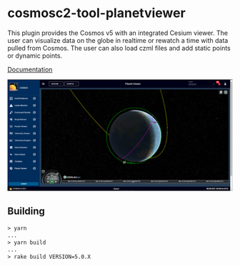 # cosmosc2-tool-planetviewer

This plugin provides the Cosmos v5 with an integrated Cesium viewer. The user can visualize data on the globe in realtime or rewatch a time with data pulled from Cosmos. The user can also load czml files and add static points or dynamic points.

[Documentation](http://cosmosrb.com)

![demo.png](demo.png)

## Building

```
> yarn
...
> yarn build
...
> rake build VERSION=5.0.X
```